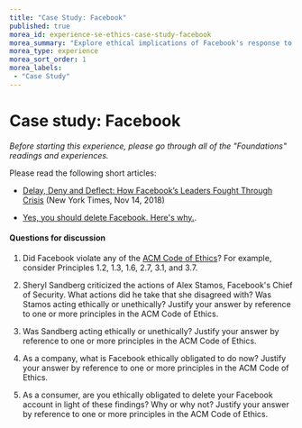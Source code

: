 ```yaml
---
title: "Case Study: Facebook"
published: true
morea_id: experience-se-ethics-case-study-facebook
morea_summary: "Explore ethical implications of Facebook's response to Russian activity"
morea_type: experience
morea_sort_order: 1
morea_labels:
 - "Case Study"
---
```


# Case study: Facebook

*Before starting this experience, please go through all of the "Foundations" readings and experiences.*

Please read the following short articles:
 
 * [Delay, Deny and Deflect: How Facebook’s Leaders Fought Through Crisis](https://www.nytimes.com/2018/11/14/technology/facebook-data-russia-election-racism.html) (New York Times, Nov 14, 2018)
 
 * [Yes, you should delete Facebook. Here's why.](https://www.nateliason.com/blog/delete-facebook).

  
#### Questions for discussion

  1. Did Facebook violate any of the [ACM Code of Ethics](http://www.acm.org/about/code-of-ethics)? For example, consider Principles 1.2, 1.3, 1.6, 2.7, 3.1, and 3.7. 
  
  2. Sheryl Sandberg criticized the actions of Alex Stamos, Facebook's Chief of Security.  What actions did he take that she disagreed with?  Was Stamos acting ethically or unethically? Justify your answer by reference to one or more principles in the ACM Code of Ethics.
    
  3. Was Sandberg acting ethically or unethically? Justify your answer by reference to one or more principles in the ACM Code of Ethics.
                                                       
  4. As a company, what is Facebook ethically obligated to do now? Justify your answer by reference to one or more principles in the ACM Code of Ethics.
  
  5. As a consumer, are you ethically obligated to delete your Facebook account in light of these findings?  Why or why not? Justify your answer by reference to one or more principles in the ACM Code of Ethics. 
